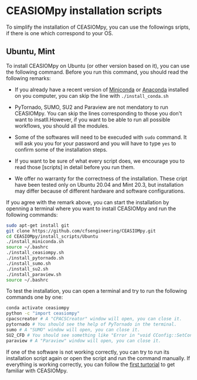 # CEASIOMpy installation scripts

To simplify the installation of CEASIOMpy, you can use the followings sripts, if there is one which correspond to your OS.


## Ubuntu, Mint

To install CEASIOMpy on Ubuntu (or other version based on it), you can use the following command. Before you run this command, you should read the following remarks:

- If you already have a recent version of [Miniconda](https://docs.conda.io/en/latest/miniconda.html) or [Anaconda](https://anaconda.org/) installed on you computer, you can skip the line with `./install_conda.sh`

- PyTornado, SUMO, SU2 and Paraview are not mendatory to run CEASIOMpy. You can skip the lines corresponding to those you don't want to insatll.However, if you want to be able to run all possible workflows, you should all the modules.

- Some of the softwares will need to be execuded with `sudo` command. It will ask you you for your password and you will have to type `yes` to confirm some of the installation steps.

- If you want to be sure of what every script does, we encourage you to read those [scripts] in detail before you run them.

- We offer no warranty for the correctness of the installation. These cript have been tested only on Ubuntu 20.04 and Mint 20.3, but installation may differ because of different hardware and software configurations.

If you agree with the remark above, you can start the installation by openning a terminal where you want to install CEASIOMpy and run the following commands:

```bash
sudo apt-get install git
git clone https://github.com/cfsengineering/CEASIOMpy.git
cd CEASIOMpy/install_scripts/Ubuntu
./install_miniconda.sh
source ~/.bashrc
./install_ceasiompy.sh
./install_pytornado.sh
./install_sumo.sh
./install_su2.sh
./install_paraview.sh
source ~/.bashrc
```

To test the installation, you can open a terminal and try to run the following commands one by one:

```bash
conda activate ceasiompy
python -c "import ceasiompy"
cpacscreator # A "CPACSCreator" window will open, you can close it.
pytornado # You should see the help of PyTornado in the terminal.
sumo # A "SUMO" window will open, you can close it.
SU2_CFD # You should see something like "Error in "void CConfig::SetConfig_Parsing(char*)" in the terminal
paraview # A "Paraview" window will open, you can close it.
```

If one of the software is not working correctly, you can try to run its installation script again or open the script and run the command manually. 
If everything is working correctly, you can follow the [first turtorial](https://ceasiompy.readthedocs.io/en/latest/user_guide/getting_started.html#test-case-1-simple-workflow) to get familiar with CEASIOMpy.


